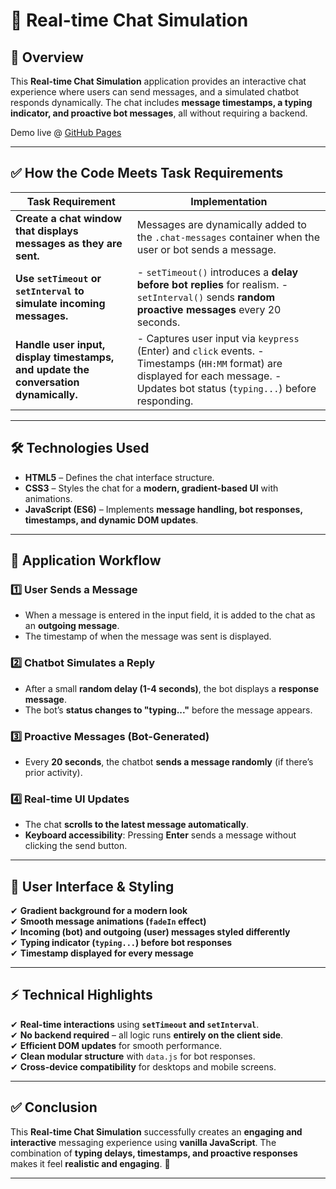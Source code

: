 # 📝 **Real-time Chat Simulation**  

## 📌 **Overview**  
This **Real-time Chat Simulation** application provides an interactive chat experience where users can send messages, and a simulated chatbot responds dynamically. The chat includes **message timestamps, a typing indicator, and proactive bot messages**, all without requiring a backend.  

Demo live @ [GitHub Pages](https://ssr-04.github.io/Presedio-PreInternship/Javascript-fundamentals/task-6/index.html)

---

## ✅ **How the Code Meets Task Requirements**  

| **Task Requirement** | **Implementation** |  
|----------------------|---------------------------|  
| **Create a chat window that displays messages as they are sent.** | Messages are dynamically added to the `.chat-messages` container when the user or bot sends a message. |  
| **Use `setTimeout` or `setInterval` to simulate incoming messages.** | - `setTimeout()` introduces a **delay before bot replies** for realism.  - `setInterval()` sends **random proactive messages** every 20 seconds. |  
| **Handle user input, display timestamps, and update the conversation dynamically.** | - Captures user input via `keypress` (Enter) and `click` events.  - Timestamps (`HH:MM` format) are displayed for each message.  - Updates bot status (`typing...`) before responding. |  

---

## 🛠️ **Technologies Used**  

- **HTML5** – Defines the chat interface structure.  
- **CSS3** – Styles the chat for a **modern, gradient-based UI** with animations.  
- **JavaScript (ES6)** – Implements **message handling, bot responses, timestamps, and dynamic DOM updates**.  

---

## 🔧 **Application Workflow**  

### 1️⃣ **User Sends a Message**  
- When a message is entered in the input field, it is added to the chat as an **outgoing message**.  
- The timestamp of when the message was sent is displayed.  

### 2️⃣ **Chatbot Simulates a Reply**  
- After a small **random delay (1-4 seconds)**, the bot displays a **response message**.  
- The bot’s **status changes to "typing..."** before the message appears.  

### 3️⃣ **Proactive Messages (Bot-Generated)**  
- Every **20 seconds**, the chatbot **sends a message randomly** (if there’s prior activity).  

### 4️⃣ **Real-time UI Updates**  
- The chat **scrolls to the latest message automatically**.  
- **Keyboard accessibility**: Pressing **Enter** sends a message without clicking the send button.  

---

## 🎨 **User Interface & Styling**  

✔ **Gradient background for a modern look**  
✔ **Smooth message animations (`fadeIn` effect)**  
✔ **Incoming (bot) and outgoing (user) messages styled differently**  
✔ **Typing indicator (`typing...`) before bot responses**  
✔ **Timestamp displayed for every message**  

---

## ⚡ **Technical Highlights**  

✔ **Real-time interactions** using **`setTimeout` and `setInterval`**.  
✔ **No backend required** – all logic runs **entirely on the client side**.  
✔ **Efficient DOM updates** for smooth performance.  
✔ **Clean modular structure** with `data.js` for bot responses.  
✔ **Cross-device compatibility** for desktops and mobile screens.  

---

## ✅ **Conclusion**  

This **Real-time Chat Simulation** successfully creates an **engaging and interactive** messaging experience using **vanilla JavaScript**. The combination of **typing delays, timestamps, and proactive responses** makes it feel **realistic and engaging**. 🚀

---